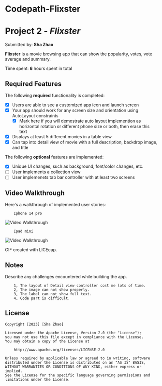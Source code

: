 # Codepath-Flixster
# Project 2 - *Flixster*

Submitted by: **Sha Zhao**

**Flixster** is a movie browsing app that can show the popularity, votes, vote average and summary.

Time spent: **6** hours spent in total

## Required Features

The following **required** functionality is completed:

- [X] Users are able to see a customized app icon and launch screen
- [X] Your app should work for any screen size and orientation using AutoLayout constraints
  - [X] Mark here if you will demostrate auto layout implemention as horizontal rotation or different phone size or both, then erase this text
- [X] Displays at least 5 different movies in a table view
- [X] Can tap into detail view of movie with a full description, backdrop image, and title
 
The following **optional** features are implemented:

- [X] Unique UI changes, such as background, font/color changes, etc.
- [ ] User implements a collection view
- [ ] User implemenets tab bar controller with at least two screens

## Video Walkthrough

Here's a walkthrough of implemented user stories:

        Iphone 14 pro

<img src='https://github.com/ZSS57/Codepath-Flixster/blob/main/FlixsterGIF-iphone14.gif' title='Video Walkthrough' width='' alt='Video Walkthrough' />

        Ipad mini

<img src='https://github.com/ZSS57/Codepath-Flixster/blob/main/FlixsterGIF-ipadmini.gif' title='Video Walkthrough' width='' alt='Video Walkthrough' />


GIF created with LICEcap.


## Notes

Describe any challenges encountered while building the app.

        1, The layout of Detail view controller cost me lots of time.
        2, The image can not show properly.
        3, The label can not show full text.
        4, Code part is difficult.

## License

    Copyright [2023] [Sha Zhao]

    Licensed under the Apache License, Version 2.0 (the "License");
    you may not use this file except in compliance with the License.
    You may obtain a copy of the License at

        http://www.apache.org/licenses/LICENSE-2.0

    Unless required by applicable law or agreed to in writing, software
    distributed under the License is distributed on an "AS IS" BASIS,
    WITHOUT WARRANTIES OR CONDITIONS OF ANY KIND, either express or implied.
    See the License for the specific language governing permissions and
    limitations under the License.
